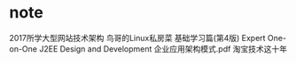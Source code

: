 # note
2017所学大型网站技术架构
鸟哥的Linux私房菜 基础学习篇(第4版)
Expert One-on-One J2EE Design and Development
企业应用架构模式.pdf
淘宝技术这十年
